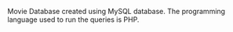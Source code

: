Movie Database created using MySQL database.
The programming language used to run the queries is PHP.
